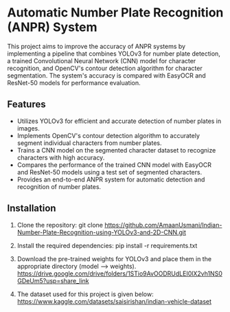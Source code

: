 # Automatic Number Plate Recognition (ANPR) System

This project aims to improve the accuracy of ANPR systems by implementing a pipeline that combines YOLOv3 for number plate detection, a trained Convolutional Neural Network (CNN) model for character recognition, and OpenCV's contour detection algorithm for character segmentation. The system's accuracy is compared with EasyOCR and ResNet-50 models for performance evaluation.

## Features

- Utilizes YOLOv3 for efficient and accurate detection of number plates in images.
- Implements OpenCV's contour detection algorithm to accurately segment individual characters from number plates.
- Trains a CNN model on the segmented character dataset to recognize characters with high accuracy.
- Compares the performance of the trained CNN model with EasyOCR and ResNet-50 models using a test set of segmented characters.
- Provides an end-to-end ANPR system for automatic detection and recognition of number plates.

## Installation

1. Clone the repository:
git clone https://github.com/AmaanUsmani/Indian-Number-Plate-Recognition-using-YOLOv3-and-2D-CNN.git

2. Install the required dependencies:
pip install -r requirements.txt

3. Download the pre-trained weights for YOLOv3 and place them in the appropriate directory (model --> weights).
https://drive.google.com/drive/folders/1STio9AvOODRUdLEI0lX2vh1NS0GDeUm5?usp=share_link

4. The dataset used for this project is given below:
https://www.kaggle.com/datasets/saisirishan/indian-vehicle-dataset
